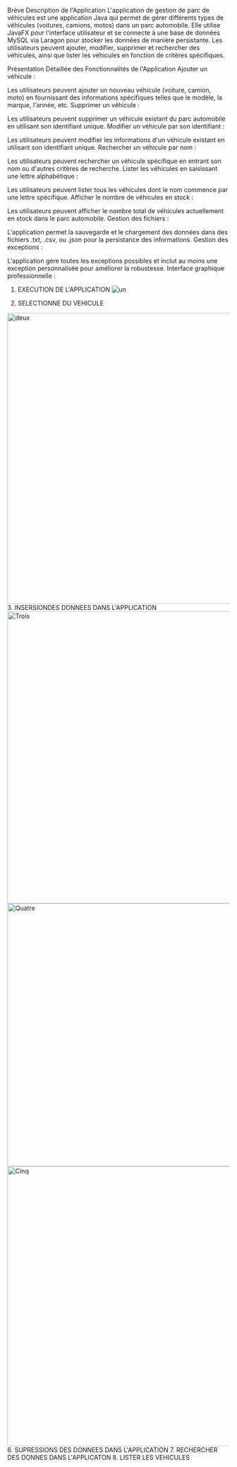 Brève Description de l'Application
L'application de gestion de parc de véhicules est une application Java qui permet de gérer différents types de véhicules (voitures, camions, motos) dans un parc automobile. Elle utilise JavaFX pour l'interface utilisateur et se connecte à une base de données MySQL via Laragon pour stocker les données de manière persistante. Les utilisateurs peuvent ajouter, modifier, supprimer et rechercher des véhicules, ainsi que lister les véhicules en fonction de critères spécifiques.

Présentation Détaillée des Fonctionnalités de l'Application
Ajouter un véhicule :

Les utilisateurs peuvent ajouter un nouveau véhicule (voiture, camion, moto) en fournissant des informations spécifiques telles que le modèle, la marque, l'année, etc.
Supprimer un véhicule :

Les utilisateurs peuvent supprimer un véhicule existant du parc automobile en utilisant son identifiant unique.
Modifier un véhicule par son identifiant :

Les utilisateurs peuvent modifier les informations d'un véhicule existant en utilisant son identifiant unique.
Rechercher un véhicule par nom :

Les utilisateurs peuvent rechercher un véhicule spécifique en entrant son nom ou d'autres critères de recherche.
Lister les véhicules en saisissant une lettre alphabétique :

Les utilisateurs peuvent lister tous les véhicules dont le nom commence par une lettre spécifique.
Afficher le nombre de véhicules en stock :

Les utilisateurs peuvent afficher le nombre total de véhicules actuellement en stock dans le parc automobile.
Gestion des fichiers :

L'application permet la sauvegarde et le chargement des données dans des fichiers .txt, .csv, ou .json pour la persistance des informations.
Gestion des exceptions :

L'application gère toutes les exceptions possibles et inclut au moins une exception personnalisée pour améliorer la robustesse.
Interface graphique professionnelle :

1. EXECUTION DE L'APPLICATION
  ![un](https://github.com/user-attachments/assets/ed91b7b6-59c3-4ff6-a8c7-7ef551c91701)

2. SELECTIONNE DU VEHICULE
<img width="659" alt="deux" src="https://github.com/user-attachments/assets/41f806a4-998d-443e-8919-b8cc7408f163">
3. INSERSIONDES DONNEES DANS L'APPLICATION
<img width="662" alt="Trois" src="https://github.com/user-attachments/assets/ee302c4a-6582-42f1-bd09-f532d4ff5c02">
<img width="596" alt="Quatre" src="https://github.com/user-attachments/assets/faa6812b-b00b-4ee9-af9d-8cb028383e97">
<img width="634" alt="Cinq" src="https://github.com/user-attachments/assets/67495a2a-3e83-4593-ac97-592e887652a2">
6. SUPRESSIONS DES DONNEES DANS L'APPLICATION
7. RECHERCHER DES DONNES DANS L'APPLICATON
8. LISTER LES VEHICULES
